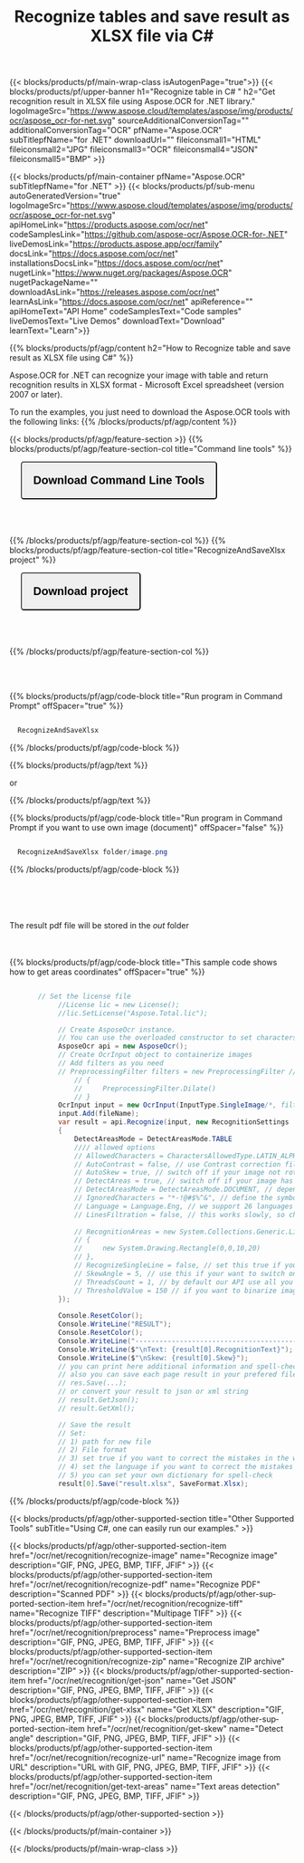 ﻿---
title: Recognize tables and save result as XLSX file via C# 
weight: 3920
url: /net/recognition/get-xlsx/ 
lang: en
langdirlevel: 2
locales: ru
description: Recognize table and save result as XLSX file.
---

{{< blocks/products/pf/main-wrap-class isAutogenPage="true">}}
{{< blocks/products/pf/upper-banner h1="Recognize table in C# " h2="Get recognition result in XLSX file using Aspose.OCR for .NET library." logoImageSrc="https://www.aspose.cloud/templates/aspose/img/products/ocr/aspose_ocr-for-net.svg" sourceAdditionalConversionTag="" additionalConversionTag="OCR" pfName="Aspose.OCR" subTitlepfName="for .NET" downloadUrl="" fileiconsmall1="HTML" fileiconsmall2="JPG" fileiconsmall3="OCR" fileiconsmall4="JSON" fileiconsmall5="BMP" >}}


{{< blocks/products/pf/main-container pfName="Aspose.OCR" subTitlepfName="for .NET" >}}
{{< blocks/products/pf/sub-menu autoGeneratedVersion="true" logoImageSrc="https://www.aspose.cloud/templates/aspose/img/products/ocr/aspose_ocr-for-net.svg" apiHomeLink="https://products.aspose.com/ocr/net" codeSamplesLink="https://github.com/aspose-ocr/Aspose.OCR-for-.NET" liveDemosLink="https://products.aspose.app/ocr/family" docsLink="https://docs.aspose.com/ocr/net" installationsDocsLink="https://docs.aspose.com/ocr/net" nugetLink="https://www.nuget.org/packages/Aspose.OCR" nugetPackageName="" downloadAsLink="https://releases.aspose.com/ocr/net" learnAsLink="https://docs.aspose.com/ocr/net" apiReference="" apiHomeText="API Home" codeSamplesText="Code samples" liveDemosText="Live Demos" downloadText="Download" learnText="Learn">}}

{{% blocks/products/pf/agp/content h2="How to Recognize table and save result as XLSX file using C#" %}}

Aspose.OCR for .NET can recognize your image with table and return recognition results in XLSX format - Microsoft Excel spreadsheet (version 2007 or later).

To run the examples, you just need to download the Aspose.OCR tools with the following links:
{{% /blocks/products/pf/agp/content %}}

{{< blocks/products/pf/agp/feature-section >}}
{{% blocks/products/pf/agp/feature-section-col title="Command line tools" %}}



<button name="button" class="btn" style="padding:20px; border-radius: 5px; font-size: 20px; margin-left: 20px; margin-bottom: 50px" onclick="location.href='https://github.com/aspose-ocr/Aspose.OCR-for-.NET/releases/download/23.5.0/CommandLineToolsAsposeOcr23.5.0.zip'" type="button">**Download Command Line Tools**</button>

{{% /blocks/products/pf/agp/feature-section-col %}}
{{% blocks/products/pf/agp/feature-section-col title="RecognizeAndSaveXlsx project" %}}

<button name="button" class="btn" style="padding:20px; border-radius: 5px; font-size: 20px; margin-left: 20px; margin-bottom: 50px" onclick="location.href='https://github.com/aspose-ocr/Aspose.OCR-for-.NET/tree/master/Applications_Aspose_Ocr_Net_6/RecognizeAndSaveXlsx'" type="button">**Download project**</button>

{{% /blocks/products/pf/agp/feature-section-col %}}


<br/><br/>


{{% blocks/products/pf/agp/code-block title="Run program in Command Prompt" offSpacer="true" %}}

```cs

  RecognizeAndSaveXlsx

```
{{% /blocks/products/pf/agp/code-block %}}

{{% blocks/products/pf/agp/text %}}

or

{{% /blocks/products/pf/agp/text %}}

{{% blocks/products/pf/agp/code-block title="Run program in Command Prompt if you want to use own image (document)" offSpacer="false" %}}

```cs

  RecognizeAndSaveXlsx folder/image.png

```
{{% /blocks/products/pf/agp/code-block %}}


<br/><br/>
<br/><br/>
The result pdf file will be stored in the *out* folder  
<br/><br/>





{{% blocks/products/pf/agp/code-block title="This sample code shows how to get areas coordinates" offSpacer="true" %}}

```cs

	   // Set the license file
            //License lic = new License();
            //lic.SetLicense("Aspose.Total.lic");

            // Create AsposeOcr instance.
            // You can use the overloaded constructor to set characters restriction.
            AsposeOcr api = new AsposeOcr();
            // Create OcrInput object to containerize images
            // Add filters as you need 
            // PreprocessingFilter filters = new PreprocessingFilter // we automaticaly preprocess your image, but if your recognition result still bad, you can set up the set of filters by your own
                // {
                //     PreprocessingFilter.Dilate()
                // }
            OcrInput input = new OcrInput(InputType.SingleImage/*, filters*/);
            input.Add(fileName);
            var result = api.Recognize(input, new RecognitionSettings 
            { 
                DetectAreasMode = DetectAreasMode.TABLE
                //// allowed options
                // AllowedCharacters = CharactersAllowedType.LATIN_ALPHABET, // ignore not latin symbols
                // AutoContrast = false, // use Contrast correction filter before recognition - good for images with noice 
                // AutoSkew = true, // switch off if your image not rotated
                // DetectAreas = true, // switch off if your image has a simple document structure (one column text without pictures)
                // DetectAreasMode = DetectAreasMode.DOCUMENT, // depends on the structure of your image
                // IgnoredCharacters = "*-!@#$%^&", // define the symbols you want to ignore in the recognition result
                // Language = Language.Eng, // we support 26 languages
                // LinesFiltration = false, // this works slowly, so choose it only if your picture has lines and it they bad detected in TABLE ar DOCUMENT DetectAreasMode
               
                // RecognitionAreas = new System.Collections.Generic.List<System.Drawing.Rectangle> // set this if you want to recognize only partiqular regions on the image
                // {
                //     new System.Drawing.Rectangle(0,0,10,20)
                // },
                // RecognizeSingleLine = false, // set this true if your image has only one text line (without other objects)
                // SkewAngle = 5, // use this if your want to switch on out automatically skew correction and set up your own angle
                // ThreadsCount = 1, // by default our API use all you threads. But you can run it in one thread. Simply set up this here
                // ThresholdValue = 150 // if you want to binarize image with your own threashold value, you can set up this here (from 1 to 255)
            });
         
            Console.ResetColor();
            Console.WriteLine("RESULT");
            Console.ResetColor();
            Console.WriteLine("------------------------------------------------------------------------------");
            Console.WriteLine($"\nText: {result[0].RecognitionText}");
            Console.WriteLine($"\nSkew: {result[0].Skew}");
            // you can print here additional information and spell-check the result
            // also you can save each page result in your prefered file format
            // res.Save(...);
            // or convert your result to json or xml string
            // result.GetJson();
            // result.GetXml();

            // Save the result
            // Set:
            // 1) path for new file
            // 2) File format
            // 3) set true if you want to correct the mistakes in the words
            // 4) set the language if you want to correct the mistakes
            // 5) you can set your own dictionary for spell-check
            result[0].Save("result.xlsx", SaveFormat.Xlsx);

```

{{% /blocks/products/pf/agp/code-block %}}

  

<!-- aboutfile Ends -->

{{< blocks/products/pf/agp/other-supported-section title="Other Supported Tools" subTitle="Using C#, one can easily run our examples." >}}

{{< blocks/products/pf/agp/other-supported-section-item href="/ocr/net/recognition/recognize-image" name="Recognize image" description="GIF, PNG, JPEG, BMP, TIFF, JFIF" >}}
{{< blocks/products/pf/agp/other-supported-section-item href="/ocr/net/recognition/recognize-pdf" name="Recognize PDF" description="Scanned PDF" >}}
{{< blocks/products/pf/agp/other-supported-section-item href="/ocr/net/recognition/recognize-tiff" name="Recognize TIFF" description="Multipage TIFF" >}}
{{< blocks/products/pf/agp/other-supported-section-item href="/ocr/net/recognition/preprocess" name="Preprocess image" description="GIF, PNG, JPEG, BMP, TIFF, JFIF" >}}
{{< blocks/products/pf/agp/other-supported-section-item href="/ocr/net/recognition/recognize-zip" name="Recognize ZIP archive" description="ZIP" >}}
{{< blocks/products/pf/agp/other-supported-section-item href="/ocr/net/recognition/get-json" name="Get JSON" description="GIF, PNG, JPEG, BMP, TIFF, JFIF" >}}
{{< blocks/products/pf/agp/other-supported-section-item href="/ocr/net/recognition/get-xlsx" name="Get XLSX" description="GIF, PNG, JPEG, BMP, TIFF, JFIF" >}}
{{< blocks/products/pf/agp/other-supported-section-item href="/ocr/net/recognition/get-skew" name="Detect angle" description="GIF, PNG, JPEG, BMP, TIFF, JFIF" >}}
{{< blocks/products/pf/agp/other-supported-section-item href="/ocr/net/recognition/recognize-url" name="Recognize image from URL" description="URL with GIF, PNG, JPEG, BMP, TIFF, JFIF" >}}
{{< blocks/products/pf/agp/other-supported-section-item href="/ocr/net/recognition/get-text-areas" name="Text areas detection" description="GIF, PNG, JPEG, BMP, TIFF, JFIF" >}}

{{< /blocks/products/pf/agp/other-supported-section >}}

{{< /blocks/products/pf/main-container >}}
    
{{< /blocks/products/pf/main-wrap-class >}}
